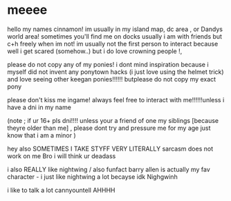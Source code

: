 # meeee


hello my names cinnamon! im usually in my island map, dc area , or Dandys world area! sometimes you'll find me on docks
usually i am with friends but c+h freely when im not! im usually not the first person to interact because well i get scared (somehow..) but i do love crowning people !,

please do not copy any of my ponies! i dont mind inspiration because i myself did not invent any ponytown hacks (i just love using the helmet trick) and love seeing other keegan ponies!!!!!! butplease do not copy my exact pony

please don't kiss me ingame! always feel free to interact with me!!!!!!unless i have a dni in my name

(note ; if ur 16+ pls dni!!!! unless your a friend of one my siblings [because theyre older than me] , please dont try and pressure me for my age just know that i am a minor )

hey also SOMETIMES I TAKE STYFF VERY LITERALLY
sarcasm does not work on me Bro i will think ur deadass

i also REALLY like nightwing / also funfact barry allen is actually my fav character - i just like nightwing a lot becayse idk Nighgwinh

i like to talk a lot cannyountell AHHHH
